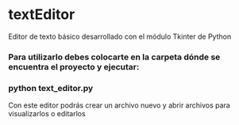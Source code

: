 # textEditor
Editor de texto básico desarrollado con el módulo Tkinter de Python
### Para utilizarlo debes colocarte en la carpeta dónde se encuentra el proyecto y ejecutar:
### python text_editor.py

Con este editor podrás crear un archivo nuevo y abrir archivos para visualizarlos o editarlos
